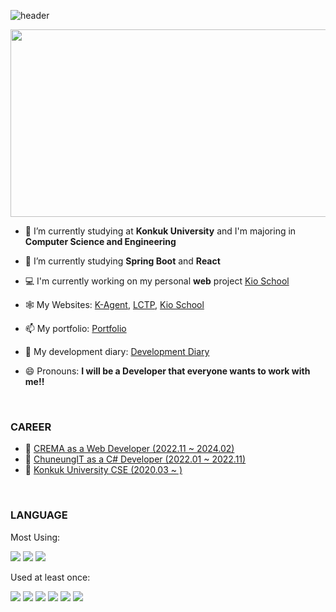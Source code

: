 <!--
### Hi there 👋
**Ji-InPark/Ji-InPark** is a ✨ _special_ ✨ repository because its `README.md` (this file) appears on your GitHub profile.
Here are some ideas to get you started:
- 👯 I’m looking to collaborate on ...
- 🤔 I’m looking for help with ...
- 💬 Ask me about ...
- ⚡ Fun fact: ...
-->

![header](https://capsule-render.vercel.app/api?type=waving&color=auto&height=300&section=header&text=Ji-In%20Park&fontSize=90)


<a href="https://github.com/devxb/gitanimals">
<img
  src="https://render.gitanimals.org/farms/Ji-InPark"
  width="600"
  height="300"
/>
</a>
  

- 🔭 I’m currently studying at **Konkuk University** and I'm majoring in **Computer Science and Engineering**
- 🌱 I’m currently studying **Spring Boot** and **React**
- 💻 I'm currently working on my personal **web** project <a href = "https://kio-school.com" target="_blank">Kio School</a> 
- 🕸️ My Websites: <a href = "https://k-agent.services" target="_blank">K-Agent</a>, <a href = "https://leetcode.click" target="_blank">LCTP</a>, <a href = "https://kio-school.com" target="_blank">Kio School</a> 
- 📫 My portfolio: [Portfolio](https://ji-in.notion.site/Ji-In-Park-b922b4142dd0486baec4d80c31fbd806)
- 📑 My development diary: [Development Diary](https://ji-in.notion.site/13b31c1a8d5c48b9a720e67952764a06?pvs=4)

- 😄 Pronouns: **I will be a Developer that everyone wants to work with me!!**

<br/>

### **CAREER**

- 👜 <a href = "https://www.cre.ma/">CREMA as a Web Developer (2022.11 ~ 2024.02)</a>
- 👜 <a href = "https://smartdoctor.cc/">ChuneungIT as a C# Developer (2022.01 ~ 2022.11)</a>
- 📖 <a href = "http://www.konkuk.ac.kr/do/Index.do">Konkuk University CSE (2020.03 ~ )</a>

<br/>

### **LANGUAGE**

Most Using:

<a target="_blank"><img src="https://img.shields.io/badge/JAVA-red?style=flat-square&logo=java&logoColor=white"/></a>
<a target="_blank"><img src="https://img.shields.io/badge/Kotlin-blue?style=flat-square&logo=kotlin&logoColor=white"/></a>
<a target="_blank"><img src="https://img.shields.io/badge/TS-blue?style=flat-square&logo=TypeScript&logoColor=white"/></a>

Used at least once:

<a target="_blank"><img src="https://img.shields.io/badge/C%23-green?style=flat-square&logo=Csharp&logoColor=white"/></a>
<a target="_blank"><img src="https://img.shields.io/badge/C++-blue?style=flat-square&logo=C%2b%2b&logoColor=white"/></a>
<a target="_blank"><img src="https://img.shields.io/badge/C-gray?style=flat-square&logo=C&logoColor=white"/></a>
<a target="_blank"><img src="https://img.shields.io/badge/Python-yellow?style=flat-square&logo=python&logoColor=white"/></a>
<a target="_blank"><img src="https://img.shields.io/badge/JS-yellow?style=flat-square&logo=JavaScript&logoColor=white"/></a>
<a target="_blank"><img src="https://img.shields.io/badge/Ruby-red?style=flat-square&logo=Ruby&logoColor=white"/></a>

